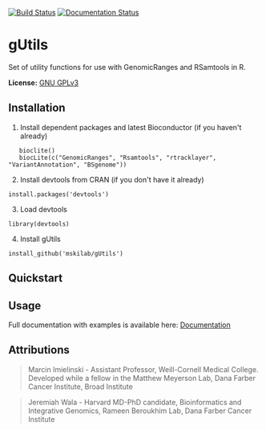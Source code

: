 [![Build Status](https://travis-ci.org/jwalabroad/gUtils.svg?branch=master)](https://travis-ci.org/jwalabroad/gUtils)
[![Documentation Status](https://readthedocs.org/projects/gutils/badge/?version=latest)](https://readthedocs.org/projects/gutils/?badge=latest)


gUtils
=======

Set of utility functions for use with GenomicRanges and RSamtools in R.


**License:** [GNU GPLv3][license]

Installation
-----------

1. Install dependent packages and latest Bioconductor (if you haven't already)
  ```source("http://bioconductor.org/biocLite.R") 
     bioclite()
     biocLite(c("GenomicRanges", "Rsamtools", "rtracklayer", "VariantAnnotation", "BSgenome"))
  ```

2. Install devtools from CRAN (if you don't have it already)

  ```
  install.packages('devtools')
  ```

3. Load devtools

  ```
  library(devtools)
  ````

4. Install gUtils

  ```
  install_github('mskilab/gUtils')
  ````

Quickstart
----------

Usage
-----

Full documentation with examples is available here: [Documentation][docs]

Attributions
------------
> Marcin Imielinski - Assistant Professor, Weill-Cornell Medical College. Developed while a fellow in the Matthew Meyerson Lab, Dana Farber Cancer Institute, Broad Institute

> Jeremiah Wala - Harvard MD-PhD candidate, Bioinformatics and Integrative Genomics, Rameen Beroukhim Lab, Dana Farber Cancer Institute

[license]: https://github.com/jwalabroad/gTrack/blob/master/LICENSE

[docs]: http://gutils.readthedocs.org/en/latest/index.html

